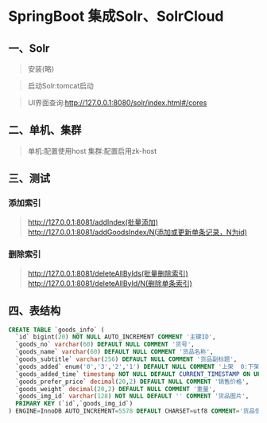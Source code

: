 
# SpringBoot 集成Solr、SolrCloud

## 一、Solr 
> 安装(略)

> 启动Solr:tomcat启动

> UI界面查询:<http://127.0.0.1:8080/solr/index.html#/cores>

## 二、单机、集群
>单机:配置使用host
>集群:配置启用zk-host

## 三、测试

### 添加索引
> http://127.0.0.1:8081/addIndex(批量添加)
> http://127.0.0.1:8081/addGoodsIndex/N(添加或更新单条记录，N为id)

### 删除索引
>http://127.0.0.1:8081/deleteAllByIds(批量删除索引)
>http://127.0.0.1:8081/deleteAllById/N(删除单条索引)

## 四、表结构
```SQL
CREATE TABLE `goods_info` (
  `id` bigint(20) NOT NULL AUTO_INCREMENT COMMENT '主键ID',
  `goods_no` varchar(60) DEFAULT NULL COMMENT '货号',
  `goods_name` varchar(60) DEFAULT NULL COMMENT '货品名称',
  `goods_subtitle` varchar(256) DEFAULT NULL COMMENT '货品副标题',
  `goods_added` enum('0','3','2','1') DEFAULT NULL COMMENT '上架  0:下架   1:上架   2:未采集   3:线下',
  `goods_added_time` timestamp NOT NULL DEFAULT CURRENT_TIMESTAMP ON UPDATE CURRENT_TIMESTAMP COMMENT '上架时间',
  `goods_prefer_price` decimal(20,2) DEFAULT NULL COMMENT '销售价格',
  `goods_weight` decimal(20,2) DEFAULT NULL COMMENT '重量',
  `goods_img_id` varchar(128) NOT NULL DEFAULT '' COMMENT '货品图片',
  PRIMARY KEY (`id`,`goods_img_id`)
) ENGINE=InnoDB AUTO_INCREMENT=5578 DEFAULT CHARSET=utf8 COMMENT='货品信息表';

```